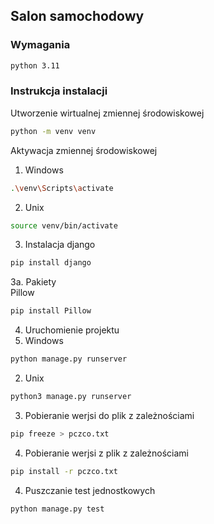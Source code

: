 ## Salon samochodowy  
### Wymagania
```sh
python 3.11
```
### Instrukcja instalacji

Utworzenie wirtualnej zmiennej środowiskowej
```sh
python -m venv venv
```
Aktywacja zmiennej środowiskowej
1. Windows
```sh
.\venv\Scripts\activate
```
2. Unix
```sh
source venv/bin/activate
```
3. Instalacja django
```sh
pip install django
```
3a. Pakiety  
Pillow
```sh
pip install Pillow
```
4. Uruchomienie projektu
1. Windows
```sh
python manage.py runserver
```
2. Unix
```sh
python3 manage.py runserver
```
3. Pobieranie werjsi do plik z zależnościami
```sh
pip freeze > pczco.txt
```
4. Pobieranie werjsi z plik z zależnościami
```sh
pip install -r pczco.txt
```
4. Puszczanie test jednostkowych
```sh
python manage.py test 
```